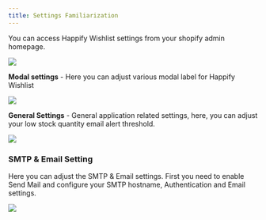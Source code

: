 ```yaml
---
title: Settings Familiarization
---
```


You can access Happify Wishlist settings from your shopify admin homepage.


![](https://paper-attachments.dropboxusercontent.com/s_6CB2577CFA7DC257CF7F622996F62EAF37060A5E6CBF209B1010827B937B9F29_1752384802825_image.png)


**Modal settings** - Here you can adjust various modal label for Happify Wishlist


![](https://paper-attachments.dropboxusercontent.com/s_6CB2577CFA7DC257CF7F622996F62EAF37060A5E6CBF209B1010827B937B9F29_1752042551441_image.png)


**General Settings** - General application related settings, here, you can adjust your low stock quantity email alert threshold.


![](https://paper-attachments.dropboxusercontent.com/s_6CB2577CFA7DC257CF7F622996F62EAF37060A5E6CBF209B1010827B937B9F29_1752042647042_image.png)


### SMTP & Email Setting

Here you can adjust the SMTP & Email settings. First you need to enable Send Mail and configure your SMTP hostname, Authentication and Email settings.


![](https://paper-attachments.dropboxusercontent.com/s_6CB2577CFA7DC257CF7F622996F62EAF37060A5E6CBF209B1010827B937B9F29_1752042821008_image.png)
